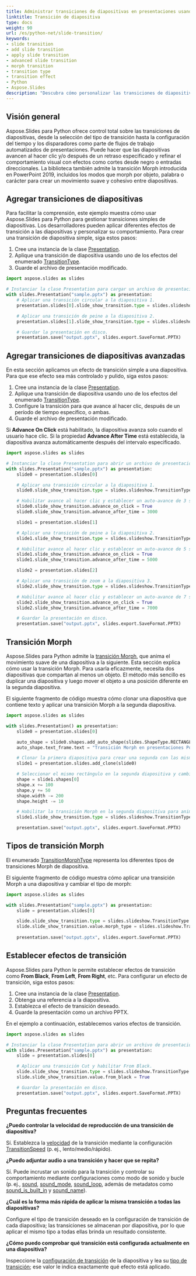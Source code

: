 ```yaml
---
title: Administrar transiciones de diapositivas en presentaciones usando Python
linktitle: Transición de diapositiva
type: docs
weight: 90
url: /es/python-net/slide-transition/
keywords:
- slide transition
- add slide transition
- apply slide transition
- advanced slide transition
- morph transition
- transition type
- transition effect
- Python
- Aspose.Slides
description: "Descubra cómo personalizar las transiciones de diapositivas en Aspose.Slides para Python a través de .NET, con una guía paso a paso para presentaciones PowerPoint y OpenDocument."
---
```


## **Visión general**

Aspose.Slides para Python ofrece control total sobre las transiciones de diapositivas, desde la selección del tipo de transición hasta la configuración del tiempo y los disparadores como parte de flujos de trabajo automatizados de presentaciones. Puede hacer que las diapositivas avancen al hacer clic y/o después de un retraso especificado y refinar el comportamiento visual con efectos como cortes desde negro o entradas direccionales. La biblioteca también admite la transición Morph introducida en PowerPoint 2019, incluidos los modos que morph por objeto, palabra o carácter para crear un movimiento suave y cohesivo entre diapositivas.

## **Agregar transiciones de diapositivas**

Para facilitar la comprensión, este ejemplo muestra cómo usar Aspose.Slides para Python para gestionar transiciones simples de diapositivas. Los desarrolladores pueden aplicar diferentes efectos de transición a las diapositivas y personalizar su comportamiento. Para crear una transición de diapositiva simple, siga estos pasos:

1. Cree una instancia de la clase [Presentation](https://reference.aspose.com/slides/python-net/aspose.slides/presentation/).
2. Aplique una transición de diapositiva usando uno de los efectos del enumerado [TransitionType](https://reference.aspose.com/slides/python-net/aspose.slides.slideshow/transitiontype/).
3. Guarde el archivo de presentación modificado.

```py
import aspose.slides as slides

# Instanciar la clase Presentation para cargar un archivo de presentación.
with slides.Presentation("sample.pptx") as presentation:
    # Aplicar una transición circular a la diapositiva 1.
    presentation.slides[0].slide_show_transition.type = slides.slideshow.TransitionType.CIRCLE

    # Aplicar una transición de peine a la diapositiva 2.
    presentation.slides[1].slide_show_transition.type = slides.slideshow.TransitionType.COMB

    # Guardar la presentación en disco.
    presentation.save("output.pptx", slides.export.SaveFormat.PPTX)
```

## **Agregar transiciones de diapositivas avanzadas**

En esta sección aplicamos un efecto de transición simple a una diapositiva. Para que ese efecto sea más controlado y pulido, siga estos pasos:

1. Cree una instancia de la clase [Presentation](https://reference.aspose.com/slides/python-net/aspose.slides/presentation/).
2. Aplique una transición de diapositiva usando uno de los efectos del enumerado [TransitionType](https://reference.aspose.com/slides/python-net/aspose.slides.slideshow/transitiontype/).
3. Configure la transición para que avance al hacer clic, después de un período de tiempo específico, o ambas.
4. Guarde el archivo de presentación modificado.

Si **Advance On Click** está habilitado, la diapositiva avanza solo cuando el usuario hace clic. Si la propiedad **Advance After Time** está establecida, la diapositiva avanza automáticamente después del intervalo especificado.

```py
import aspose.slides as slides

# Instanciar la clase Presentation para abrir un archivo de presentación.
with slides.Presentation("sample.pptx") as presentation:
    slide0 = presentation.slides[0]

    # Aplicar una transición circular a la diapositiva 1.
    slide0.slide_show_transition.type = slides.slideshow.TransitionType.CIRCLE

    # Habilitar avance al hacer clic y establecer un auto‑avance de 3 segundos.
    slide0.slide_show_transition.advance_on_click = True
    slide0.slide_show_transition.advance_after_time = 3000

    slide1 = presentation.slides[1]

    # Aplicar una transición de peine a la diapositiva 2.
    slide1.slide_show_transition.type = slides.slideshow.TransitionType.COMB

    # Habilitar avance al hacer clic y establecer un auto‑avance de 5 segundos.
    slide1.slide_show_transition.advance_on_click = True
    slide1.slide_show_transition.advance_after_time = 5000

    slide2 = presentation.slides[2]

    # Aplicar una transición de zoom a la diapositiva 3.
    slide2.slide_show_transition.type = slides.slideshow.TransitionType.ZOOM

    # Habilitar avance al hacer clic y establecer un auto‑avance de 7 segundos.
    slide2.slide_show_transition.advance_on_click = True
    slide2.slide_show_transition.advance_after_time = 7000

    # Guardar la presentación en disco.
    presentation.save("output.pptx", slides.export.SaveFormat.PPTX)
```

## **Transición Morph**

Aspose.Slides para Python admite la [transición Morph](https://reference.aspose.com/slides/python-net/aspose.slides.slideshow/morphtransition/), que anima el movimiento suave de una diapositiva a la siguiente. Esta sección explica cómo usar la transición Morph. Para usarla eficazmente, necesita dos diapositivas que compartan al menos un objeto. El método más sencillo es duplicar una diapositiva y luego mover el objeto a una posición diferente en la segunda diapositiva.

El siguiente fragmento de código muestra cómo clonar una diapositiva que contiene texto y aplicar una transición Morph a la segunda diapositiva.

```py
import aspose.slides as slides

with slides.Presentation() as presentation:
    slide0 = presentation.slides[0]

    auto_shape = slide0.shapes.add_auto_shape(slides.ShapeType.RECTANGLE, 100, 100, 400, 100)
    auto_shape.text_frame.text = "Transición Morph en presentaciones PowerPoint"

    # Clonar la primera diapositiva para crear una segunda con las mismas formas y mantener la continuidad del Morph.
    slide1 = presentation.slides.add_clone(slide0)

    # Seleccionar el mismo rectángulo en la segunda diapositiva y cambiar su posición y tamaño.
    shape = slide1.shapes[0]
    shape.x += 100
    shape.y += 50
    shape.width -= 200
    shape.height -= 10

    # Habilitar la transición Morph en la segunda diapositiva para animar los cambios de forma de forma fluida.
    slide1.slide_show_transition.type = slides.slideshow.TransitionType.MORPH

    presentation.save("output.pptx", slides.export.SaveFormat.PPTX)
```

## **Tipos de transición Morph**

El enumerado [TransitionMorphType](https://reference.aspose.com/slides/python-net/aspose.slides.slideshow/transitionmorphtype/) representa los diferentes tipos de transiciones Morph de diapositiva.

El siguiente fragmento de código muestra cómo aplicar una transición Morph a una diapositiva y cambiar el tipo de morph:

```py
import aspose.slides as slides

with slides.Presentation("sample.pptx") as presentation:
    slide = presentation.slides[0]

    slide.slide_show_transition.type = slides.slideshow.TransitionType.MORPH
    slide.slide_show_transition.value.morph_type = slides.slideshow.TransitionMorphType.BY_WORD
    
    presentation.save("output.pptx", slides.export.SaveFormat.PPTX)
```

## **Establecer efectos de transición**

Aspose.Slides para Python le permite establecer efectos de transición como **From Black**, **From Left**, **From Right**, etc. Para configurar un efecto de transición, siga estos pasos:

1. Cree una instancia de la clase [Presentation](https://reference.aspose.com/slides/python-net/aspose.slides/presentation/).
2. Obtenga una referencia a la diapositiva.
3. Establezca el efecto de transición deseado.
4. Guarde la presentación como un archivo PPTX.

En el ejemplo a continuación, establecemos varios efectos de transición.

```py
import aspose.slides as slides

# Instanciar la clase Presentation para abrir un archivo de presentación.
with slides.Presentation("sample.pptx") as presentation:
    slide = presentation.slides[0]

    # Aplicar una transición Cut y habilitar From Black.
    slide.slide_show_transition.type = slides.slideshow.TransitionType.CUT
    slide.slide_show_transition.value.from_black = True

    # Guardar la presentación en disco.
    presentation.save("output.pptx", slides.export.SaveFormat.PPTX)
```

## **Preguntas frecuentes**

**¿Puedo controlar la velocidad de reproducción de una transición de diapositiva?**

Sí. Establezca la [velocidad](https://reference.aspose.com/slides/python-net/aspose.slides.slideshow/slideshowtransition/speed/) de la transición mediante la configuración [TransitionSpeed](https://reference.aspose.com/slides/python-net/aspose.slides.slideshow/transitionspeed/) (p. ej., lento/medio/rápido).

**¿Puedo adjuntar audio a una transición y hacer que se repita?**

Sí. Puede incrustar un sonido para la transición y controlar su comportamiento mediante configuraciones como modo de sonido y bucle (p. ej., [sound](https://reference.aspose.com/slides/python-net/aspose.slides.slideshow/slideshowtransition/sound/), [sound_mode](https://reference.aspose.com/slides/python-net/aspose.slides.slideshow/slideshowtransition/sound_mode/), [sound_loop](https://reference.aspose.com/slides/python-net/aspose.slides.slideshow/slideshowtransition/sound_loop/), además de metadatos como [sound_is_built_in](https://reference.aspose.com/slides/python-net/aspose.slides.slideshow/slideshowtransition/sound_is_built_in/) y [sound_name](https://reference.aspose.com/slides/python-net/aspose.slides.slideshow/slideshowtransition/sound_name/)).

**¿Cuál es la forma más rápida de aplicar la misma transición a todas las diapositivas?**

Configure el tipo de transición deseado en la configuración de transición de cada diapositiva; las transiciones se almacenan por diapositiva, por lo que aplicar el mismo tipo a todas ellas brinda un resultado consistente.

**¿Cómo puedo comprobar qué transición está configurada actualmente en una diapositiva?**

Inspeccione la [configuración de transición](https://reference.aspose.com/slides/python-net/aspose.slides/slide/) de la diapositiva y lea su [tipo de transición](https://reference.aspose.com/slides/python-net/aspose.slides.slideshow/slideshowtransition/type/); ese valor le indica exactamente qué efecto está aplicado.